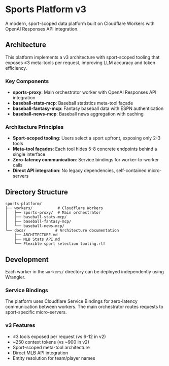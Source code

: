 # Sports Platform v3

A modern, sport-scoped data platform built on Cloudflare Workers with OpenAI Responses API integration.

## Architecture

This platform implements a v3 architecture with sport-scoped tooling that exposes ≤3 meta-tools per request, improving LLM accuracy and token efficiency.

### Key Components

- **sports-proxy**: Main orchestrator worker with OpenAI Responses API integration
- **baseball-stats-mcp**: Baseball statistics meta-tool façade
- **baseball-fantasy-mcp**: Fantasy baseball data with ESPN authentication
- **baseball-news-mcp**: Baseball news aggregation with caching

### Architecture Principles

- **Sport-scoped tooling**: Users select a sport upfront, exposing only 2-3 tools
- **Meta-tool façades**: Each tool hides 5-8 concrete endpoints behind a single interface
- **Zero-latency communication**: Service bindings for worker-to-worker calls
- **Direct API integration**: No legacy dependencies, self-contained micro-servers

## Directory Structure

```
sports-platform/
├── workers/           # Cloudflare Workers
│   ├── sports-proxy/  # Main orchestrator
│   ├── baseball-stats-mcp/
│   ├── baseball-fantasy-mcp/
│   └── baseball-news-mcp/
└── docs/             # Architecture documentation
    ├── ARCHITECTURE.md
    ├── MLB Stats API.md
    └── Flexible sport selection tooling.rtf
```

## Development

Each worker in the `workers/` directory can be deployed independently using Wrangler.

### Service Bindings

The platform uses Cloudflare Service Bindings for zero-latency communication between workers. The main orchestrator routes requests to sport-specific micro-servers.

### v3 Features

- ≤3 tools exposed per request (vs 6-12 in v2)
- ~250 context tokens (vs ~900 in v2)
- Sport-scoped meta-tool architecture
- Direct MLB API integration
- Entity resolution for team/player names